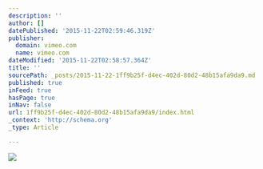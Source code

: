 ```yaml
---
description: ''
author: []
datePublished: '2015-11-22T02:59:46.319Z'
publisher:
  domain: vimeo.com
  name: vimeo.com
dateModified: '2015-11-22T02:58:57.364Z'
title: ''
sourcePath: _posts/2015-11-22-1ff9b25f-d4ec-402d-80d2-48b15afa9da9.md
published: true
inFeed: true
hasPage: true
inNav: false
url: 1ff9b25f-d4ec-402d-80d2-48b15afa9da9/index.html
_context: 'http://schema.org'
_type: Article

---
```

![](https://i.vimeocdn.com/video/513847280_295x166.webp)